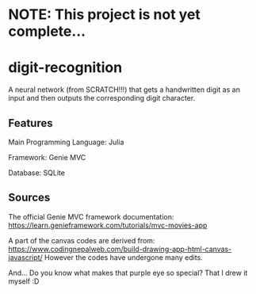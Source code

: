 # NOTE: This project is not yet complete...

# digit-recognition

A neural network (from SCRATCH!!!) that gets a handwritten digit as an input and then outputs the corresponding digit character.

## Features

Main Programming Language: Julia

Framework: Genie MVC

Database: SQLite

## Sources

The official Genie MVC framework documentation: <https://learn.genieframework.com/tutorials/mvc-movies-app>

A part of the canvas codes are derived from: <https://www.codingnepalweb.com/build-drawing-app-html-canvas-javascript/> However the codes have undergone many edits.

And... Do you know what makes that purple eye so special? That I drew it myself :D

